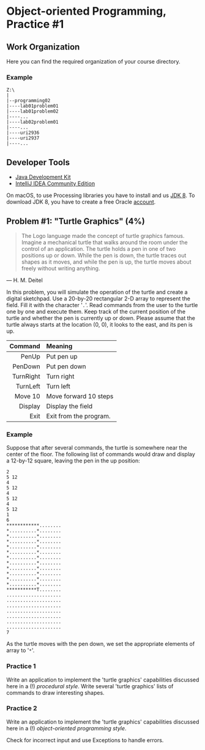 Object-oriented Programming, Practice #1
========================================

## Work Organization

Here you can find the required organization of your course directory.

### Example

```
Z:\
|
|--programming02
|----lab01problem01
|----lab01problem02
|----...
|----lab02problem01
|----...
|----uri2936
|----uri2937
|----...
```

## Developer Tools

* [Java Development Kit](https://www.oracle.com/technetwork/java/javase/downloads/jdk12-downloads-5295953.html)
* [IntelliJ IDEA Community Edition](https://www.jetbrains.com/idea/)

On macOS, to use Processing libraries you have to install and us
[JDK 8](https://www.oracle.com/technetwork/java/javase/downloads/jdk8-downloads-2133151.html).
To download JDK 8, you have to create a free Oracle [account](https://oracle.com).

## Problem #1: "Turtle Graphics" (4%)

>The Logo language made the concept of turtle graphics famous. Imagine a
>mechanical turtle that walks around the room under the control of an
>application. The turtle holds a pen in one of two positions up or down. While
>the pen is down, the turtle traces out shapes as it moves, and while the pen is
>up, the turtle moves about freely without writing anything.

— H. M. Deitel

In this problem, you will simulate the operation of the turtle and create a
digital sketchpad. Use a 20-by-20 rectangular 2-D array to represent the field.
Fill it with the character '`.`'. Read commands from the user to the turtle
one by one and execute them. Keep track of the current position of the turtle
and whether the pen is currently up or down. Please assume that the turtle
always starts at the location (0, 0), it looks to the east, and its pen is up.

| Command   | Meaning                |
| --------: | :--------------------- |
| PenUp     | Put pen up             |
| PenDown   | Put pen down           |
| TurnRight | Turn right             |
| TurnLeft  | Turn left              |
| Move 10   | Move forward 10 steps  |
| Display   | Display the field      |
| Exit      | Exit from the program. |

### Example

Suppose that after several commands, the turtle is somewhere near the center of the floor. The following list of commands would draw and display a 12-by-12 square, leaving the pen in the up position:

```
2
5 12
4
5 12
4
5 12
4
5 12
1
6
************........
*..........*........
*..........*........
*..........*........
*..........*........
*..........*........
*..........*........
*..........*........
*..........*........
*..........*........
*..........*........
*..........*........
***********T........
....................
....................
....................
....................
....................
....................
....................
7
```

As the turtle moves with the pen down, we set the appropriate elements of array
to '`*`'.

### Practice 1

Write an application to implement the 'turtle graphics' capabilities discussed
here in a (!) *procedural style*. Write several 'turtle graphics' lists of
commands to draw interesting shapes.

### Practice 2

Write an application to implement the 'turtle graphics' capabilities discussed
here in a (!) *object-oriented programming style*.

Check for incorrect input and use Exceptions to handle errors.
